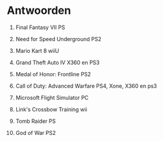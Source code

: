 # Antwoorden

1. Final Fantasy VII
PS
   
2. Need for Speed Underground
PS2

3. Mario Kart 8
wiiU
   
4. Grand Theft Auto IV
X360 en PS3
   
5. Medal of Honor: Frontline
PS2
   
6. Call of Duty: Advanced Warfare
PS4, Xone, X360 en ps3
   
7. Microsoft Flight Simulator
PC
   
8. Link's Crossbow Training
wii
   
9.  Tomb Raider
PS
    
10. God of War
PS2